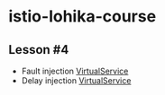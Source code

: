 # istio-lohika-course

## Lesson #4

* Fault injection [VirtualService](k8s/author-vs-fault.yml)
* Delay injection [VirtualService](k8s/author-vs-delay.yml)